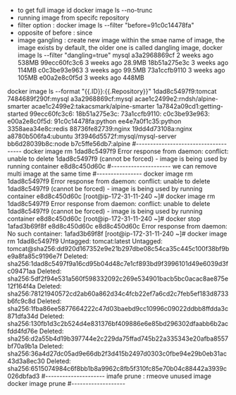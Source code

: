 * to get full image id 
docker image ls --no-trunc
* running image from specifc repository 
* filter option : 
docker image ls --filter "before=91c0c14478fa"
* opposite of before : since 
* image gangling : create new image within the smae name of image, the image exists by default, the 
older one is called dangling image, 
docker image ls --filter "dangling=true"
mysql        <none>    a3a2968869cf   2 weeks ago   538MB
<none>       <none>    99ecc60fc3c6   3 weeks ago   28.9MB
<none>       <none>    18b51a275e3c   3 weeks ago   114MB
<none>       <none>    c0c3be93e963   3 weeks ago   99.5MB
<none>       <none>    73a1ccfb9110   3 weeks ago   105MB
<none>       <none>    e00a2e8c0f5d   3 weeks ago   448MB

docker image ls --format "{{.ID}}:{{.Repository}}"
1dad8c5497f9:tomcat
7484689f290f:mysql
a3a2968869cf:mysql
acae1c2499e2:rndsh/alpine-smarter
acae1c2499e2:takacsmark/alpine-smarter
1a7842a09cd1:getting-started
99ecc60fc3c6:<none>
18b51a275e3c:<none>
73a1ccfb9110:<none>
c0c3be93e963:<none>
e00a2e8c0f5d:<none>
91c0c14478fa:python
ee4e7a0f1c35:python
3358aea34e8c:redis
88736fe82739:nginx
19dd4d73108a:nginx
a8780b506fa4:ubuntu
3f3946d5572f:mysql/mysql-server
bb6d28039b8c:node
b7c5ffe56db7:alpine
#-------------------------------------
docker image rm 1dad8c5497f9
Error response from daemon: conflict: unable to delete 1dad8c5497f9 (cannot be forced) - image is being used by running container e8d8c450d60c
#---------------------
we can remove multi image at the same time 
#----------------
docker image rm 1dad8c5497f9
Error response from daemon: conflict: unable to delete 1dad8c5497f9 (cannot be forced) - image is being used by running container e8d8c450d60c
[root@ip-172-31-11-240 ~]# docker image rm 1dad8c5497f9
Error response from daemon: conflict: unable to delete 1dad8c5497f9 (cannot be forced) - image is being used by running container e8d8c450d60c
[root@ip-172-31-11-240 ~]# docker stop 1afad3b69f8f e8d8c450d60c
e8d8c450d60c
Error response from daemon: No such container: 1afad3b69f8f
[root@ip-172-31-11-240 ~]# docker image rm 1dad8c5497f9
Untagged: tomcat:latest
Untagged: tomcat@sha256:dd920d167352e9e21b297dbe08c54ca35c445c100f38bf9be9a8fa85c9196e7f
Deleted: sha256:1dad8c5497f9a16cd95b04d48c7e1cf893bd9f3996101d49e6039d3fc09471aa
Deleted: sha256:5df2f94e531a560f598332092c269e534901bacb5bc0acac8ae875e12f164f4a
Deleted: sha256:78121940572cd2ab60a862d34c4fcb22ef7a6cd2c7feb5ef183d8733b6fc9c8d
Deleted: sha256:1fba86ee5877664222c47d03baebd9cc10996c09022ddbb8ffdda3c871dfa34d
Deleted: sha256:130fb1d3c2b524d4e831376bf409886e6e85bd296302dfaabb6b2acfdd4fd76e
Deleted: sha256:d2a55b4d19b397744e2c229da75ffad745b22a335343e20afba8557bf70a9b1a
Deleted: sha256:36a4d27dc05ad9e66db2f3d415b2497d0303c0fbe94e29b0eb31ac43d3a8ec30
Deleted: sha256:6515074984c6f8bb1b8a9962c8fb5f310fc85e70b04c88442a3939c026dbfad3
#---------------------
imafe prune : rmeove unused image 
docker image prune
#-------------------
